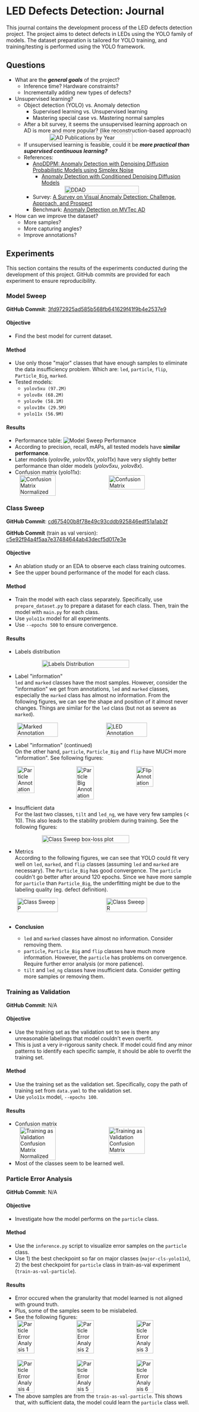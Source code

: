 # LED Defects Detection: Journal

This journal contains the development process of the LED defects detection project. The project aims to detect defects in LEDs using the YOLO family of models. The dataset preparation is tailored for YOLO training, and training/testing is performed using the YOLO framework.

## Questions

- What are the ***general goals*** of the project?
  - Inference time? Hardware constraints?
  - Incrementally adding new types of defects?
- Unsupervised learning?
  - Object detection (YOLO) vs. Anomaly detection
    - Supervised learning vs. Unsupervised learning
    - Mastering special case vs. Mastering normal samples
  - After a bit survey, it seems the unsupervised learning approach on AD is more and more popular? (like reconstruction-based approach)
    <div style="display: flex; justify-content: center;">
      <img src="./assets/AD_publications_by_year.png" alt="AD Publications by Year" width="70%">
    </div>
  - If unsupervised learning is feasible, could it be ***more practical than supervised continuous learning?***
  - References:
    - [AnoDDPM: Anomaly Detection with Denoising Diffusion Probabilistic Models using Simplex Noise](https://openaccess.thecvf.com/content/CVPR2022W/NTIRE/papers/Wyatt_AnoDDPM_Anomaly_Detection_With_Denoising_Diffusion_Probabilistic_Models_Using_Simplex_CVPRW_2022_paper.pdf)
      - [Anomaly Detection with Conditioned Denoising Diffusion Models](https://arxiv.org/abs/2305.15956)
        <div style="display: flex; justify-content: center;">
          <img src="./assets/DDAD.png" alt="DDAD" width="70%">
        </div>
    - Survey: [A Survey on Visual Anomaly Detection: Challenge, Approach, and Prospect](https://arxiv.org/abs/2401.16402)
    - Benchmark: [Anomaly Detection on MVTec AD](https://paperswithcode.com/sota/anomaly-detection-on-mvtec-ad)
- How can we improve the dataset?
  - More samples?
  - More capturing angles?
  - Improve annotations?

## Experiments

This section contains the results of the experiments conducted during the development of this project. GitHub commits are provided for each experiment to ensure reproducibility.

### Model Sweep

**GitHub Commit**: [3fd972925ad585b568fb641629f41f9b4e2537e9](https://github.com/agbld/led-defects-detection/commit/3fd972925ad585b568fb641629f41f9b4e2537e9)

#### Objective
- Find the best model for current dataset.

#### Method
- Use only those "major" classes that have enough samples to eliminate the data insufficiency problem. Which are: `led`, `particle`, `flip`, `Particle_Big`, `marked`.
- Tested models:
  - `yolov5xu (97.2M)`
  - `yolov8x (68.2M)`
  - `yolov9e (58.1M)`
  - `yolov10x (29.5M)`
  - `yolo11x (56.9M)`

#### Results
- Performance table:
  ![Model Sweep Performance](./assets/model_sweep_performance.png)
- According to precision, recall, mAPs, all tested models have **similar performance**.
- Later models (*yolov9e*, *yolov10x*, *yolo11x*) have very slightly better performance than older models (*yolov5xu*, *yolov8x*).
- Confusion matrix (yolo11x):
  <div style="display: flex; justify-content: space-around;">
    <img src="./assets/confusion_matrix_normalized.png" alt="Confusion Matrix Normalized" width="45%">
    <img src="./assets/confusion_matrix.png" alt="Confusion Matrix" width="45%">
  </div>

### Class Sweep

**GitHub Commit**: [cd675400b8f78e49c93cddb925846edf51a1ab2f](https://github.com/agbld/led-defects-detection/commit/cd675400b8f78e49c93cddb925846edf51a1ab2f)

**GitHub Commit** (train as val version): [c5e92f94a4f5aa7e37484644ab43decf5d017e3e](https://github.com/agbld/led-defects-detection/commit/c5e92f94a4f5aa7e37484644ab43decf5d017e3e)

#### Objective
- An ablation study or an EDA to observe each class training outcomes.
- See the upper bound performance of the model for each class.

#### Method
- Train the model with each class separately. Specifically, use `prepare_dataset.py` to prepare a dataset for each class. Then, train the model with `main.py` for each class.
- Use `yolo11x` model for all experiments.
- Use `--epochs 500` to ensure convergence.

#### Results
- Labels distribution <br>
    <div style="display: flex; justify-content: center;">
      <img src="./assets/class_distribution.png" alt="Labels Distribution" width="70%">
    </div>

- Label "information" <br>
  `led` and `marked` classes have the most samples. However, consider the "information" we get from annotations, `led` and `marked` classes, especially the `marked` class has almost no information. From the following figures, we can see the shape and position of it almost never changes. Things are similar for the `led` class (but not as severe as `marked`).
  <div style="display: flex; justify-content: space-around;">
    <img src="./assets/marked_annotation.jpg" alt="Marked Annotation" width="48%">
    <img src="./assets/led_annotation.jpg" alt="LED Annotation" width="48%">
  </div>

- Label "information" (continued) <br>
  On the other hand, `particle`, `Particle_Big` and `flip` have MUCH more "information". See following figures:
  <div style="display: flex; justify-content: space-around;">
    <img src="./assets/particle_annotation.jpg" alt="Particle Annotation" width="31%">
    <img src="./assets/Particle_Big_annotation.jpg" alt="Particle Big Annotation" width="31%">
    <img src="./assets/flip_annotation.jpg" alt="Flip Annotation" width="31%">
  </div>

- Insufficient data <br>
  For the last two classes, `tilt` and `led_ng`, we have very few samples (< 10). This also leads to the stability problem during training. See the following figures:
    <div style="display: flex; justify-content: center;">
      <img src="./assets/class_sweep_box_loss.png" alt="Class Sweep box-loss plot" width="70%">
    </div>

- Metrics <br>
  According to the following figures, we can see that YOLO could fit very well on `led`, `marked`, and `flip` classes (assuming `led` and `marked` are necessary). The `Particle_Big` has good convergence. The `particle` couldn't go better after around 120 epochs. Since we have more sample for `particle` than `Particle_Big`, the underfitting might be due to the labeling quality (eg. defect definition).
  <div style="display: flex; justify-content: space-around;">
    <img src="./assets/class_sweep_P.png" alt="Class Sweep P" width="48%">
    <img src="./assets/class_sweep_R.png" alt="Class Sweep R" width="48%">
  </div><br>

- **Conclusion** <br>
  - `led` and `marked` classes have almost no information. Consider removing them.
  - `particle`, `Particle_Big` and `flip` classes have much more information. However, the `particle` has problems on convergence. Require further error analysis (or more patience).
  - `tilt` and `led_ng` classes have insufficient data. Consider getting more samples or removing them.

### Training as Validation

**GitHub Commit**: N/A

#### Objective
- Use the training set as the validation set to see is there any unreasonable labelings that model couldn't even overfit.
- This is just a very ir-rigorous sanity check. If model could find any minor patterns to identify each specific sample, it should be able to overfit the training set.

#### Method
- Use the training set as the validation set. Specifically, copy the path of training set from `data.yaml` to the validation set.
- Use `yolo11x` model, `--epochs 100`.

#### Results
- Confusion matrix <br>
  <div style="display: flex; justify-content: space-around;">
    <img src="./assets/train_is_val_confusion_matrix_normalized.png" alt="Training as Validation Confusion Matrix Normalized" width="45%">
    <img src="./assets/train_is_val_confusion_matrix.png" alt="Training as Validation Confusion Matrix" width="45%">
  </div>
- Most of the classes seem to be learned well.

### Particle Error Analysis

**GitHub Commit**: N/A

#### Objective

- Investigate how the model performs on the `particle` class.

#### Method
- Use the `inference.py` script to visualize error samples on the `particle` class.
- Use 1) the best checkpoint so far on major classes (`major-cls-yolo11x`), 2) the best checkpoint for `particle` class in train-as-val experiment (`train-as-val-particle`).

#### Results
- Error occured when the granularity that model learned is not aligned with ground truth. 
- Plus, some of the samples seem to be mislabeled.
- See the following figures:
  <div style="display: flex; justify-content: space-around; flex-wrap: wrap;">
    <img src="./assets/particle_error_analysis_1.jpg" alt="Particle Error Analysis 1" width="31%">
    <img src="./assets/particle_error_analysis_2.jpg" alt="Particle Error Analysis 2" width="31%">
    <img src="./assets/particle_error_analysis_3.jpg" alt="Particle Error Analysis 3" width="31%">
  </div><br>
  <div style="display: flex; justify-content: space-around; flex-wrap: wrap;">
    <img src="./assets/particle_error_analysis_4.jpg" alt="Particle Error Analysis 4" width="31%">
    <img src="./assets/particle_error_analysis_5.jpg" alt="Particle Error Analysis 5" width="31%">
    <img src="./assets/particle_error_analysis_6.jpg" alt="Particle Error Analysis 6" width="31%">
  </div>
- The above samples are from the `train-as-val-particle`. This shows that, with sufficient data, the model could learn the `particle` class well.